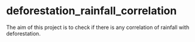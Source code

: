 # deforestation_rainfall_correlation
The aim of this project is to check if there is any correlation of rainfall with deforestation.
